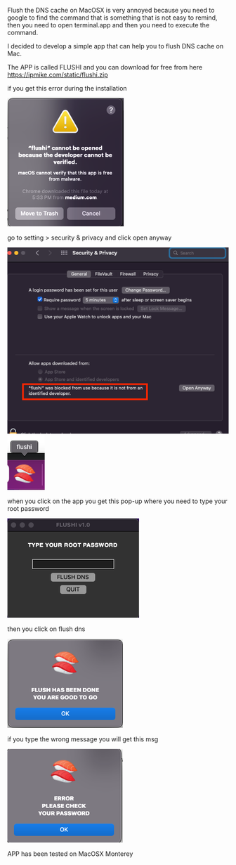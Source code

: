 Flush the DNS cache on MacOSX is very annoyed because you need to google to find the command that is something that is not easy to remind, then you need to open terminal.app and then you need to execute the command.

I decided to develop a simple app that can help you to flush DNS cache on Mac.

The APP is called FLUSHI and you can download for free from here https://ipmike.com/static/flushi.zip

if you get this error during the installation

<img src="images/1_Lx0uR6AyREZBjjHPgQuCqg.png"/>

go to setting > security & privacy and click open anyway

<img src="images/1_wrjiShm-WcSKLSIVNV0R3Q.png"/>
          
<img src="images/1_3fD_ag4nt2zd4cR1bqzsLw.png"/>

when you click on the app you get this pop-up where you need to type your root password
          
<img src="images/1_y8uhGjQwgCwoW6UP3IK1ug.png"/>

then you click on flush dns

<img src="images/1_U-K0umg4EgXmfqGN887Tpw.png"/>

if you type the wrong message you will get this msg
          
<img src="images/1_l1tnOpG4xX9fJdBZeut0cQ.png"/>

APP has been tested on MacOSX Monterey


